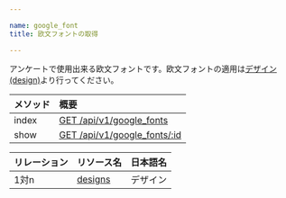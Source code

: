 ```yaml
---

name: google_font
title: 欧文フォントの取得

---
```


アンケートで使用出来る欧文フォントです。欧文フォントの適用は[デザイン(design)](#design)より行ってください。

|メソッド|概要|
|:---|:---|
|index|[GET /api/v1/google_fonts](#google_font_index)|
|show|[GET /api/v1/google_fonts/:id](#google_font_show)|

|リレーション|リソース名|日本語名|
|:---|:---|:---|
|1対n|[designs](#design)|デザイン|

